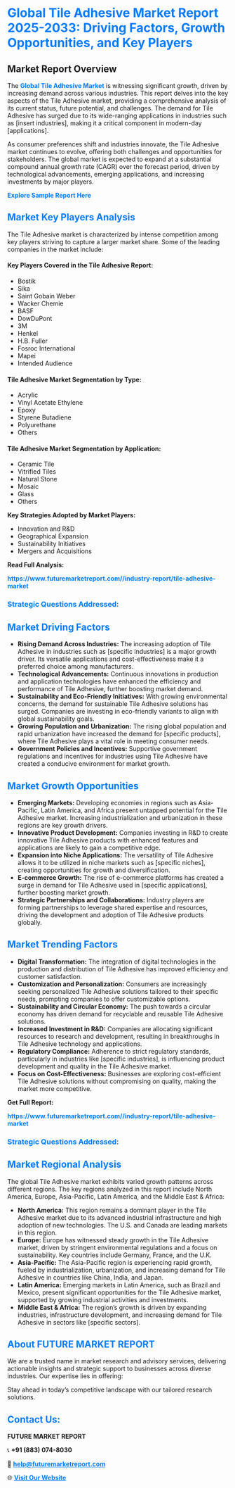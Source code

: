 <h1 style="color: #007BFF;">Global Tile Adhesive Market Report 2025-2033: Driving Factors, Growth Opportunities, and Key Players</h1>

<section id="overview">
<h2>Market Report Overview</h2>
<p>The <a href="https://www.futuremarketreport.com//industry-report/tile-adhesive-market" style="color: #007BFF; text-decoration: none;"><strong>Global Tile Adhesive Market</strong></a> is witnessing significant growth, driven by increasing demand across various industries. This report delves into the key aspects of the Tile Adhesive market, providing a comprehensive analysis of its current status, future potential, and challenges. The demand for Tile Adhesive has surged due to its wide-ranging applications in industries such as [insert industries], making it a critical component in modern-day [applications].</p>
<p>As consumer preferences shift and industries innovate, the Tile Adhesive market continues to evolve, offering both challenges and opportunities for stakeholders. The global market is expected to expand at a substantial compound annual growth rate (CAGR) over the forecast period, driven by technological advancements, emerging applications, and increasing investments by major players.</p>
</section>

<section id="overview">
<p><a href="https://www.futuremarketreport.com//request-sample/reportId=84858" style="color: #007BFF; text-decoration: none;"><strong>Explore Sample Report Here</strong></a></p>
</section>

<section id="key-players">
<h2 style="color: #007BFF;">Market Key Players Analysis</h2>
<p>The Tile Adhesive market is characterized by intense competition among key players striving to capture a larger market share. Some of the leading companies in the market include:</p>
<h4>Key Players Covered in the Tile Adhesive Report:</h4>
<ul><li>Bostik</li><li>Sika</li><li>Saint Gobain Weber</li><li>Wacker Chemie</li><li>BASF</li><li>DowDuPont</li><li>3M</li><li>Henkel</li><li>H.B. Fuller</li><li>Fosroc International</li><li>Mapei</li><li>Intended Audience</li></ul>
<h4>Tile Adhesive Market Segmentation by Type:</h4>
<ul><li>Acrylic</li><li>Vinyl Acetate Ethylene</li><li>Epoxy</li><li>Styrene Butadiene</li><li>Polyurethane</li><li>Others</li></ul>

<h4>Tile Adhesive Market Segmentation by Application:</h4>
<ul><li>Ceramic Tile</li><li>Vitrified Tiles</li><li>Natural Stone</li><li>Mosaic</li><li>Glass</li><li>Others</li></ul>
<p><strong>Key Strategies Adopted by Market Players:</strong></p>
<ul>
<li>Innovation and R&D</li>
<li>Geographical Expansion</li>
<li>Sustainability Initiatives</li>
<li>Mergers and Acquisitions</li>
</ul>
</section>

<section>
<p><strong>Read Full Analysis: </strong></p><a href="https://www.futuremarketreport.com//industry-report/tile-adhesive-market" style="color: #007BFF; text-decoration: none;"><strong>https://www.futuremarketreport.com//industry-report/tile-adhesive-market</strong></a>
<h3 style="color: #007BFF;">Strategic Questions Addressed:</h3>
</section>

<section id="driving-factors">
<h2 style="color: #007BFF;">Market Driving Factors</h2>
<ul>
<li><strong>Rising Demand Across Industries:</strong> The increasing adoption of Tile Adhesive in industries such as [specific industries] is a major growth driver. Its versatile applications and cost-effectiveness make it a preferred choice among manufacturers.</li>
<li><strong>Technological Advancements:</strong> Continuous innovations in production and application technologies have enhanced the efficiency and performance of Tile Adhesive, further boosting market demand.</li>
<li><strong>Sustainability and Eco-Friendly Initiatives:</strong> With growing environmental concerns, the demand for sustainable Tile Adhesive solutions has surged. Companies are investing in eco-friendly variants to align with global sustainability goals.</li>
<li><strong>Growing Population and Urbanization:</strong> The rising global population and rapid urbanization have increased the demand for [specific products], where Tile Adhesive plays a vital role in meeting consumer needs.</li>
<li><strong>Government Policies and Incentives:</strong> Supportive government regulations and incentives for industries using Tile Adhesive have created a conducive environment for market growth.</li>
</ul>
</section>

<section id="growth-opportunities">
<h2 style="color: #007BFF;">Market Growth Opportunities</h2>
<ul>
<li><strong>Emerging Markets:</strong> Developing economies in regions such as Asia-Pacific, Latin America, and Africa present untapped potential for the Tile Adhesive market. Increasing industrialization and urbanization in these regions are key growth drivers.</li>
<li><strong>Innovative Product Development:</strong> Companies investing in R&D to create innovative Tile Adhesive products with enhanced features and applications are likely to gain a competitive edge.</li>
<li><strong>Expansion into Niche Applications:</strong> The versatility of Tile Adhesive allows it to be utilized in niche markets such as [specific niches], creating opportunities for growth and diversification.</li>
<li><strong>E-commerce Growth:</strong> The rise of e-commerce platforms has created a surge in demand for Tile Adhesive used in [specific applications], further boosting market growth.</li>
<li><strong>Strategic Partnerships and Collaborations:</strong> Industry players are forming partnerships to leverage shared expertise and resources, driving the development and adoption of Tile Adhesive products globally.</li>
</ul>
</section>

<section id="trending-factors">
<h2 style="color: #007BFF;">Market Trending Factors</h2>
<ul>
<li><strong>Digital Transformation:</strong> The integration of digital technologies in the production and distribution of Tile Adhesive has improved efficiency and customer satisfaction.</li>
<li><strong>Customization and Personalization:</strong> Consumers are increasingly seeking personalized Tile Adhesive solutions tailored to their specific needs, prompting companies to offer customizable options.</li>
<li><strong>Sustainability and Circular Economy:</strong> The push towards a circular economy has driven demand for recyclable and reusable Tile Adhesive solutions.</li>
<li><strong>Increased Investment in R&D:</strong> Companies are allocating significant resources to research and development, resulting in breakthroughs in Tile Adhesive technology and applications.</li>
<li><strong>Regulatory Compliance:</strong> Adherence to strict regulatory standards, particularly in industries like [specific industries], is influencing product development and quality in the Tile Adhesive market.</li>
<li><strong>Focus on Cost-Effectiveness:</strong> Businesses are exploring cost-efficient Tile Adhesive solutions without compromising on quality, making the market more competitive.</li>
</ul>
</section>

<section>
<p><strong>Get Full Report: </strong></p><a href="https://www.futuremarketreport.com//industry-report/tile-adhesive-market" style="color: #007BFF; text-decoration: none;"><strong>https://www.futuremarketreport.com//industry-report/tile-adhesive-market</strong></a>
<h3 style="color: #007BFF;">Strategic Questions Addressed:</h3>
</section>


<section id="regional-analysis">
<h2 style="color: #007BFF;">Market Regional Analysis</h2>
<p>The global Tile Adhesive market exhibits varied growth patterns across different regions. The key regions analyzed in this report include North America, Europe, Asia-Pacific, Latin America, and the Middle East & Africa:</p>
<ul>
<li><strong>North America:</strong> This region remains a dominant player in the Tile Adhesive market due to its advanced industrial infrastructure and high adoption of new technologies. The U.S. and Canada are leading markets in this region.</li>
<li><strong>Europe:</strong> Europe has witnessed steady growth in the Tile Adhesive market, driven by stringent environmental regulations and a focus on sustainability. Key countries include Germany, France, and the U.K.</li>
<li><strong>Asia-Pacific:</strong> The Asia-Pacific region is experiencing rapid growth, fueled by industrialization, urbanization, and increasing demand for Tile Adhesive in countries like China, India, and Japan.</li>
<li><strong>Latin America:</strong> Emerging markets in Latin America, such as Brazil and Mexico, present significant opportunities for the Tile Adhesive market, supported by growing industrial activities and investments.</li>
<li><strong>Middle East & Africa:</strong> The region’s growth is driven by expanding industries, infrastructure development, and increasing demand for Tile Adhesive in sectors like [specific sectors].</li>
</ul>
</section>

<footer>
<h2 style="color: #007BFF;">About FUTURE MARKET REPORT</h2>
<p>We are a trusted name in market research and advisory services, delivering actionable insights and strategic support to businesses across diverse industries. Our expertise lies in offering:</p>

<p>Stay ahead in today’s competitive landscape with our tailored research solutions.</p>

<h2 style="color: #007BFF;">Contact Us:</h2>
<p><strong>FUTURE MARKET REPORT</strong></p>
<p>📞 <strong>+91 (883) 074-8030</strong></p>
<p>📧 <strong><a href="mailto:help@futuremarketreport.com" style="color: #007BFF;">help@futuremarketreport.com</a></strong></p>
<p>🌐 <strong><a href="https://www.futuremarketreport.com/" style="color: #007BFF;">Visit Our Website</a></strong></p>
</footer>